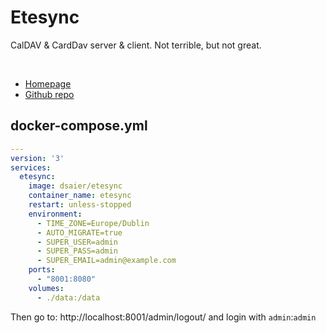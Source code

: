 # Etesync

CalDAV & CardDav server & client.
Not terrible, but not great.

<br>

- [Homepage](https://www.etesync.com/)
- [Github repo](https://github.com/etesync)


## docker-compose.yml
```yml
---
version: '3'
services:
  etesync:
    image: dsaier/etesync
    container_name: etesync
    restart: unless-stopped
    environment:
      - TIME_ZONE=Europe/Dublin
      - AUTO_MIGRATE=true
      - SUPER_USER=admin
      - SUPER_PASS=admin
      - SUPER_EMAIL=admin@example.com
    ports:
      - "8001:8080"
    volumes:
      - ./data:/data
```
Then go to: http://localhost:8001/admin/logout/
and login with `admin`:`admin`
